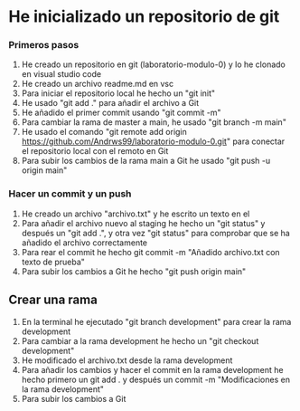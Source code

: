 # He inicializado un repositorio de git
### Primeros pasos

1. He creado un repositorio en git (laboratorio-modulo-0) y lo he clonado en visual studio code
2. He creado un archivo readme.md en vsc
3. Para iniciar el repositorio local he hecho un "git init"
4. He usado "git add ." para añadir el archivo a Git
5. He añadido el primer commit usando "git commit -m"
6. Para cambiar la rama de master a main, he usado "git branch -m main" 
7. He usado el comando "git remote add origin https://github.com/Andrws99/laboratorio-modulo-0.git" para conectar el repositorio local con el remoto en Git
8. Para subir los cambios de la rama main a Git he usado "git push -u origin main" 

### Hacer un commit y un push
1. He creado un archivo "archivo.txt" y he escrito un texto en el
2. Para añadir el archivo nuevo al staging he hecho un "git status" y después un "git add .", y otra vez "git status" para comprobar que se ha añadido el archivo correctamente
3. Para rear el commit he hecho git commit -m "Añadido archivo.txt con texto de prueba"
4. Para subir los cambios a Git he hecho "git push origin main" 

## Crear una rama 
1. En la terminal he ejecutado "git branch development" para crear la rama development
2. Para cambiar a la rama development he hecho un "git checkout development" 
3. He modificado el archivo.txt desde la rama development
4. Para añadir los cambios y hacer el commit en la rama development he hecho primero un git add . y después un commit -m "Modificaciones en la rama development" 
5. Para subir los cambios a Git 
